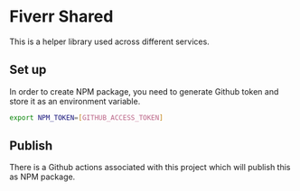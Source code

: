 # Fiverr Shared

This is a helper library used across different services.

## Set up

In order to create NPM package, you need to generate Github token and store it as an environment variable.

```bash
export NPM_TOKEN=[GITHUB_ACCESS_TOKEN]
```

## Publish

There is a Github actions associated with this project which will publish this as NPM package.